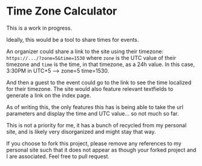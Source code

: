 # Time Zone Calculator

This is a work in progress.

Ideally, this would be a tool to share times for events.

An organizer could share a link to the site using their timezone:
`https://.../?zone=5&time=1530`
where `zone` is the UTC value of their timezone and `time` is the time, in that timezone, as a 24h value. In this case, 3:30PM in UTC+5 --> zone=5 time=1530.

And then a guest to the event could go to the link to see the time localized for their timezone.
The site would also feature relevant textfields to generate a link on the index page.

As of writing this, the only features this has is being able to take the url parameters and display the time and UTC value... so not much so far.

This is not a priority for me, it has a bunch of recycled from my personal site, and is likely very disorganized and might stay that way. 

If you choose to fork this project, please remove any references to my personal site such that it does not appear as though your forked project and I are associated. Feel free to pull request.